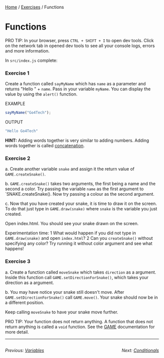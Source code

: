 <a href="/javascript-4-beginners/">Home</a> / <a href="/javascript-4-beginners/Exercises/">Exercises</a> / Functions

# Functions

PRO TIP: In your browser, press `CTRL + SHIFT + I` to open dev tools. Click on the network tab in opened dev tools to see all your console logs, errors and more information.

In `src/index.js` complete:

### Exercise 1

Create a function called `sayMyName` which has `name` as a parameter and returns "Hello " + `name`. Pass in your variable `myName`. You can display the value by using the `alert()` function.

EXAMPLE
```javascript
sayMyName("Go4Tech");
```

OUTPUT
```javascript
"Hello Go4Tech"
```

**HINT:**
Adding words together is very similar to adding numbers. Adding words together is called [concatenation](http://2ality.com/2011/10/string-concatenation.html).

### Exercise 2


a. Create another variable `snake` and assign it the return value of `GAME.createSnake()`.

b.  `GAME.createSnake()` takes two arguments, the first being a name and the second a color. Try passing the variable `name` as the first argument to `SNAKE.createSnake(). Now try passing a colour as the second argument.

c. Now that you have created your snake, it is time to draw it on the screen. To do that just type in `GAME.draw(snake)` where `snake` is the variable you just created.

Open index.html. You should see your snake drawn on the screen.

Experimentation time:
1 What would happen if you did not type in `GAME.draw(snake)` and open `index.html`?
2 Can you `createSnake()` without specifying any color? Try running it without color argument and see what happens!


### Exercise 3

a. Create a function called `moveSnake` which takes `direction` as a argument. Inside this function call `GAME.setDirectionForSnake()`, which takes your direction as a argument.

b. You may have notice your snake still doesn't move. After `GAME.setDirectionForSnake()` call `GAME.move()`. Your snake should now be in a different position.

Keep calling `moveSnake` to have your snake move further.

PRO TIP: Your function does not return anything. A function that does not return anything is called a `void` function. See the [GAME](../lib/documentation) documentation for more detail.


---
<div style="float: left">

<i>Previous: <a href="./1%20Variables">Variables</a></i>

</div>

<div style="float: right">

<i>Next: <a href="./3%20Conditionals">Conditionals</a></i>


</div>
